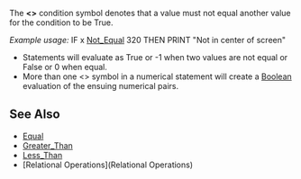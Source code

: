 The **<>** condition symbol denotes that a value must not equal another value for the condition to be True. 


*Example usage:* IF x [Not_Equal](Not_Equal) 320 THEN PRINT "Not in center of screen"


* Statements will evaluate as True or -1 when two values are not equal or False or 0 when equal. 
* More than one <> symbol in a numerical statement will create a [Boolean](Boolean) evaluation of the ensuing numerical pairs.


## See Also


* [Equal](Equal)
* [Greater_Than](Greater_Than)
* [Less_Than](Less_Than)
* [Relational Operations](Relational Operations)




